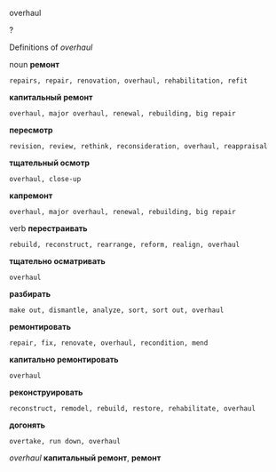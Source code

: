 overhaul

?


Definitions of _overhaul_

noun
**ремонт**

    repairs, repair, renovation, overhaul, rehabilitation, refit
**капитальный ремонт**

    overhaul, major overhaul, renewal, rebuilding, big repair
**пересмотр**

    revision, review, rethink, reconsideration, overhaul, reappraisal
**тщательный осмотр**

    overhaul, close-up
**капремонт**

    overhaul, major overhaul, renewal, rebuilding, big repair

verb
**перестраивать**

    rebuild, reconstruct, rearrange, reform, realign, overhaul
**тщательно осматривать**

    overhaul
**разбирать**

    make out, dismantle, analyze, sort, sort out, overhaul
**ремонтировать**

    repair, fix, renovate, overhaul, recondition, mend
**капитально ремонтировать**

    overhaul
**реконструировать**

    reconstruct, remodel, rebuild, restore, rehabilitate, overhaul
**догонять**

    overtake, run down, overhaul

_overhaul_
**капитальный ремонт**, **ремонт**